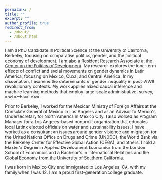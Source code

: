 ```yaml
---
permalink: /
title: ""
excerpt: ""
author_profile: true
redirect_from: 
  - /about/
  - /about.html
---
```


I am a PhD Candidate in Political Science at the University of California, Berkeley, focusing on comparative politics, gender, and the political economy of development. I am also a Resident Research Associate at the [Center on the Politics of Development](https://cpd.berkeley.edu/). My research explores the long-term effects of conflict and social movements on gender dynamics in Latin America, focusing on Mexico, Cuba, and Central America. In my dissertation, I examine the determinants of gender inequality in post-WWII revolutionary contexts. My work applies mixed causal inference and machine learning methods that employ large-scale administrative, survey, and archival data.

Prior to Berkeley, I worked for the Mexican Ministry of Foreign Affairs at the Consulate General of Mexico in Los Angeles and as an Advisor to Mexico's Undersecretary for North America in Mexico City. I also worked as Program Manager for a Los Angeles-based nonprofit organization that educates local Latinx elected officials on water and sustainability issues. I have worked as a consultant on issues around gender violence and migration for the United Nations Office on Drugs and Crime (UNODC), the World Bank via the Berkeley Center for Effective Global Action (CEGA), and others. I hold a Master's Degree in Applied Development Economics from the London School of Economics and a Bachelor's in International Relations and the Global Economy from the University of Southern California.

I was born in Mexico City and immigrated to Los Angeles, CA, with my family when I was 12. I am a proud first-generation college graduate.
